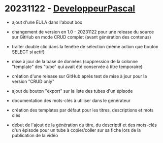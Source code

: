 # 20231122 - [DeveloppeurPascal](https://github.com/DeveloppeurPascal)

* ajout d'une EULA dans l'about box
* changement de version en 1.0 - 20231122 pour une release du source sur GitHub en mode CRUD complet (avant génération des contenus)
* traiter double clic dans la fenêtre de sélection (même action que bouton SELECT si actif)
* mise à jour de la base de données (suppression de la colonne "template" des "tube" qui avait été conservée à titre temporaire)
* création d'une release sur GitHub après test de mise à jour pour la version "CRUD only"

* ajout du bouton "export" sur la liste des tubes d'un épisode
* documentation des mots-clés à utiliser dans le générateur
* création des templates par défaut pour les titres, descriptions et mots clés
* début de l'ajout de la génération du titre, du descriptif et des mots-clés d'un épisode pour un tube à copier/coller sur sa fiche lors de la publication de la vidéo
